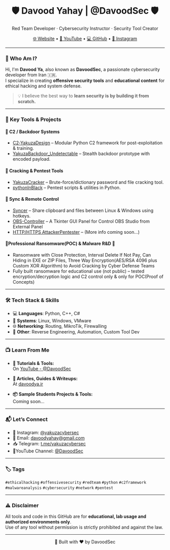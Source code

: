 <h1 align="center">🛡️ Davood Yahay | @DavoodSec 🛡️</h1>
<p align="center">
  Red Team Developer · Cybersecurity Instructor · Security Tool Creator
</p>

<p align="center">
  <a href="https://davoodya.ir" target="_blank">🌐 Website</a> •
  <a href="https://www.youtube.com/@DavoodSec" target="_blank">🎥 YouTube</a> •
  <a href="https://github.com/davoodya" target="_blank">💻 GitHub</a> •
  <a href="https://instagram.com/yakuzacybersec" target="_blank">📸 Instagram</a>
</p>

---

### 🚀 Who Am I?

Hi, I'm **Davood Ya**, also known as **DavoodSec**, a passionate cybersecurity developer from Iran 🇮🇷.  
I specialize in creating **offensive security tools** and **educational content** for ethical hacking and system defense.

> 💡 I believe the best way to **learn security is by building it from scratch.**

---

### 🧰 Key Tools & Projects

#### 🔐 C2 / Backdoor Systems
- [C2‑YakuzaDesign](https://github.com/davoodya/C2-YakuzaDesign) – Modular Python C2 framework for post-exploitation & training.
- [YakuzaBackdoor_Undetectable](https://github.com/davoodya/YakuzaBackdoor_Undetectable) – Stealth backdoor prototype with encoded payload.

#### 🧨 Cracking & Pentest Tools
- [YakuzaCracker](https://github.com/davoodya/YakuzaCracker) – Brute-force/dictionary password and file cracking tool.
- [pythonInBlack](https://github.com/davoodya/pythonInBlack) – Pentest scripts & utilities in Python.

#### 🔄 Sync & Remote Control
- [Syncer](https://github.com/davoodya/Syncer) – Share clipboard and files between Linux & Windows using hotkeys.
- [OBS-Controller](https://github.com/davoodya/obs-controller) – A Tkinter GUI Panel for Control OBS Studio from External Panel
- [HTTP/HTTPS AttackerPentester](https://github.com/davoodya) – (More info coming soon...)

#### 🔐Professional Ransomware(POC) & Malware R&D 🧪
- Ransomware with Close Protection, Interval Delete If Not Pay, Can Hiding in EXE or ZIP Files, Three Way Encryption(AES/RSA 4096 plus Custom XOR Algorithm) to Avoid Cracking by Cyber Defense Teams
- Fully built ransomware for educational use (not public) – tested encryption/decryption logic and C2 control only & only for POC(Proof of Concepts)

---

### 🛠 Tech Stack & Skills

- 💻 **Languages**: Python, C++, C#
- 🐧 **Systems**: Linux, Windows, VMware
- 🌐 **Networking**: Routing, MikroTik, Firewalling
- 🧠 **Other**: Reverse Engineering, Automation, Custom Tool Dev

---

### 📺 Learn From Me

- **🧠 Tutorials & Tools:**  
  On [YouTube - @DavoodSec](https://www.youtube.com/@DavoodSec)

- **📘 Articles, Guides & Writeups:**  
  At [davoodya.ir](https://davoodya.ir/pages/articles)

- **📦 Sample Students Projects & Tools:**  
  Coming soon...

---

### 📬 Let’s Connect

- 📸 Instagram: [@yakuzacybersec](https://instagram.com/davoodsec)
- 📧 Email: davoodyahay@gmail.com
- 📥 Telegram: [t.me/yakuzacybersec](https://t.me/yakuzacybersec)
- 🔴YouTube Channel: [@DavoodSec](https://youtube.com/@DavoodSec)

---

### 🏷️ Tags

`#ethicalhacking` `#offensivesecurity` `#redteam` `#python` `#c2framework` `#malwareanalysis` `#cybersecurity` `#network` `#pentest`

---

### ⚠️ Disclaimer

All tools and code in this GitHub are for **educational, lab usage and authorized environments only**.  
Use of any tool without permission is strictly prohibited and against the law.

---

<p align="center">
  🧠 Built with ❤️ by DavoodSec 
</p>
